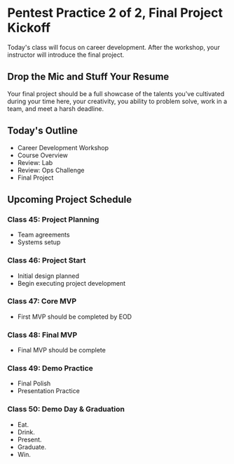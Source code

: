 # Pentest Practice 2 of 2, Final Project Kickoff

Today's class will focus on career development. After the workshop, your instructor will introduce the final project.

## Drop the Mic and Stuff Your Resume

Your final project should be a full showcase of the talents you've cultivated during your time here, your creativity, you ability to problem solve, work in a team, and meet a harsh deadline.

## Today's Outline

- Career Development Workshop
- Course Overview
- Review: Lab
- Review: Ops Challenge
- Final Project

## Upcoming Project Schedule

### Class 45: Project Planning

- Team agreements
- Systems setup

### Class 46: Project Start

- Initial design planned
- Begin executing project development

### Class 47: Core MVP

- First MVP should be completed by EOD

### Class 48: Final MVP

- Final MVP should be complete

### Class 49: Demo Practice

- Final Polish
- Presentation Practice

### Class 50: Demo Day & Graduation

- Eat.
- Drink.
- Present.
- Graduate.
- Win.
